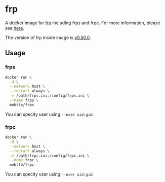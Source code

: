 # frp

A docker image for [frp](https://github.com/fatedier/frp) including frps and frpc. For more information, please see [here](https://github.com/mebtte/docker).

The version of frp inside image is [v0.50.0](https://github.com/fatedier/frp/releases/tag/v0.50.0).

## Usage

### frps

```sh
docker run \
  -d \
  --network host \
  --restart always \
  -v /path/frps.ini:/config/frps.ini \
  --name frps \
  mebtte/frps
```

You can specity user using `--user uid:gid`.

### frpc

```sh
docker run \
  -d \
  --network host \
  --restart always \
  -v /path/frpc.ini:/config/frpc.ini \
  --name frpc \
  mebtte/frpc
```

You can specity user using `--user uid:gid`.
